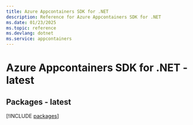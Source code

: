 ```yaml
---
title: Azure Appcontainers SDK for .NET
description: Reference for Azure Appcontainers SDK for .NET
ms.date: 01/23/2025
ms.topic: reference
ms.devlang: dotnet
ms.service: appcontainers
---
```

# Azure Appcontainers SDK for .NET - latest
## Packages - latest
[!INCLUDE [packages](appcontainers-index.md)]